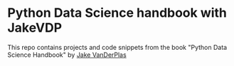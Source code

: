 # Python Data Science handbook with JakeVDP

This repo contains projects and code snippets from the book "Python Data Science Handbook" by [Jake VanDerPlas]([url](http://vanderplas.com/)) 
